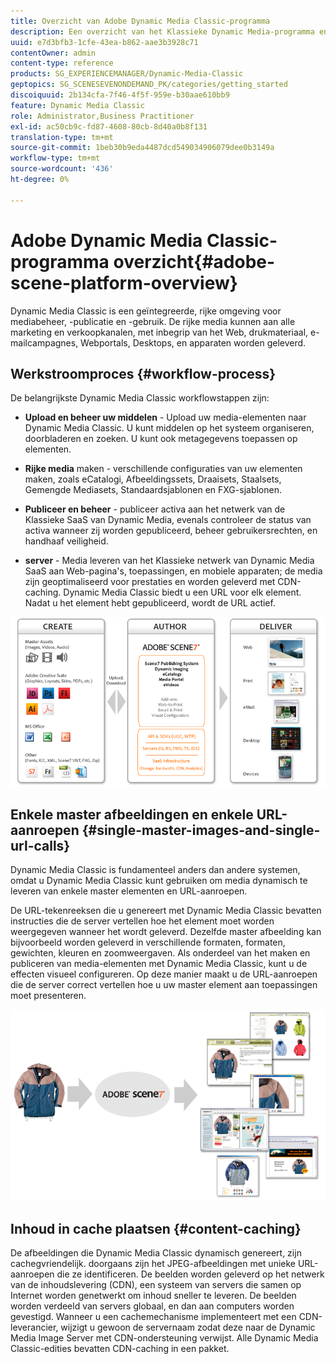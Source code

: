 ```yaml
---
title: Overzicht van Adobe Dynamic Media Classic-programma
description: Een overzicht van het Klassieke Dynamic Media-programma en het workflowproces.
uuid: e7d3bfb3-1cfe-43ea-b862-aae3b3928c71
contentOwner: admin
content-type: reference
products: SG_EXPERIENCEMANAGER/Dynamic-Media-Classic
geptopics: SG_SCENESEVENONDEMAND_PK/categories/getting_started
discoiquuid: 2b134cfa-7f46-4f5f-959e-b30aae610bb9
feature: Dynamic Media Classic
role: Administrator,Business Practitioner
exl-id: ac50cb9c-fd87-4608-80cb-8d40a0b8f131
translation-type: tm+mt
source-git-commit: 1beb30b9eda4487dcd549034906079dee0b3149a
workflow-type: tm+mt
source-wordcount: '436'
ht-degree: 0%

---
```


# Adobe Dynamic Media Classic-programma overzicht{#adobe-scene-platform-overview}

Dynamic Media Classic is een geïntegreerde, rijke omgeving voor mediabeheer, -publicatie en -gebruik. De rijke media kunnen aan alle marketing en verkoopkanalen, met inbegrip van het Web, drukmateriaal, e-mailcampagnes, Webportals, Desktops, en apparaten worden geleverd.

## Werkstroomproces {#workflow-process}

De belangrijkste Dynamic Media Classic workflowstappen zijn:

* **Upload en beheer uw middelen**  - Upload uw media-elementen naar Dynamic Media Classic. U kunt middelen op het systeem organiseren, doorbladeren en zoeken. U kunt ook metagegevens toepassen op elementen.

* **Rijke media**  maken - verschillende configuraties van uw elementen maken, zoals eCatalogi, Afbeeldingssets, Draaisets, Staalsets, Gemengde Mediasets, Standaardsjablonen en FXG-sjablonen.

* **Publiceer en beheer**  - publiceer activa aan het netwerk van de Klassieke SaaS van Dynamic Media, evenals controleer de status van activa wanneer zij worden gepubliceerd, beheer gebruikersrechten, en handhaaf veiligheid.

* **server**  - Media leveren van het Klassieke netwerk van Dynamic Media SaaS aan Web-pagina&#39;s, toepassingen, en mobiele apparaten; de media zijn geoptimaliseerd voor prestaties en worden geleverd met CDN-caching. Dynamic Media Classic biedt u een URL voor elk element. Nadat u het element hebt gepubliceerd, wordt de URL actief.

![Het Dynamic Media Classic-workflowproces](/help/assets/gs_workflow.png)

## Enkele master afbeeldingen en enkele URL-aanroepen {#single-master-images-and-single-url-calls}

Dynamic Media Classic is fundamenteel anders dan andere systemen, omdat u Dynamic Media Classic kunt gebruiken om media dynamisch te leveren van enkele master elementen en URL-aanroepen.

De URL-tekenreeksen die u genereert met Dynamic Media Classic bevatten instructies die de server vertellen hoe het element moet worden weergegeven wanneer het wordt geleverd. Dezelfde master afbeelding kan bijvoorbeeld worden geleverd in verschillende formaten, formaten, gewichten, kleuren en zoomweergaven. Als onderdeel van het maken en publiceren van media-elementen met Dynamic Media Classic, kunt u de effecten visueel configureren. Op deze manier maakt u de URL-aanroepen die de server correct vertellen hoe u uw master element aan toepassingen moet presenteren.

![Dynamic Media Classic kan dezelfde master afbeelding leveren aan verschillende media in verschillende formaten en formaten.](/help/assets/gs_dynamic_publishing.png)

## Inhoud in cache plaatsen {#content-caching}

De afbeeldingen die Dynamic Media Classic dynamisch genereert, zijn cachegvriendelijk. doorgaans zijn het JPEG-afbeeldingen met unieke URL-aanroepen die ze identificeren. De beelden worden geleverd op het netwerk van de inhoudslevering (CDN), een systeem van servers die samen op Internet worden genetwerkt om inhoud sneller te leveren. De beelden worden verdeeld van servers globaal, en dan aan computers worden gevestigd. Wanneer u een cachemechanisme implementeert met een CDN-leverancier, wijzigt u gewoon de servernaam zodat deze naar de Dynamic Media Image Server met CDN-ondersteuning verwijst. Alle Dynamic Media Classic-edities bevatten CDN-caching in een pakket.
